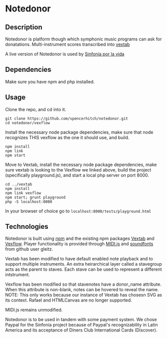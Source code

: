 # Notedonor
## Description
Notedonor is platform though which symphonic music programs can ask for donatations. Multi-instrument scores transcribed into [vextab](http://www.vexflow.com/vextab/)

A live version of Notedonor is used by [Sinfonía por la vida](www.sinfoniaporlavida.com)

## Dependencies
Make sure you have npm and php installed.

## Usage
Clone the repo, and cd into it.
```
git clone https://github.com/spencerhitch/notedonor.git
cd notedonor/vexflow
```
Install the necessary node package dependencies, make sure that node recognizes THIS vexflow as the one it should use, and build.
```
npm install
npm link
npm start
```
Move to Vextab, install the necessary node package dependencies, make sure vextab is looking to the Vexflow we linked above, build the project (specifically playground.js), and start a local php server on port 8000.
```
cd ../vextab
npm install
npm link vexflow
npm start; grunt playground
php -S localhost:8000
```
In your browser of choice go to `localhost:8000/tests/playground.html`

## Technologies
Notedonor is built using [npm](https://www.npmjs.com/) and the existing npm packages [Vextab](https://github.com/0xfe/vextab) and [Vexflow](https://github.com/0xfe/vextab). Player functionality is provided through [MIDI.js](https://github.com/mudcube/MIDI.js/) and [soundfonts](https://github.com/gleitz/midi-js-soundfonts) from github user gleitz.

Vextab has been modified to have default enabled note playback and to support multiple instruments. An extra heirarchical layer called a stavegroup acts as the parent to staves. Each stave can be used to represent a different intstrument.

Vexflow has been modified so that stavenotes have a donor_name attribute. When this attribute is non-blank, notes can be hovered to reveal the name. NOTE: This only works because our instance of Vextab has chosesn SVG as its context. Rafael and HTMLCanvas are no longer supported.

MIDI.js remains unmodified.

Notedonor is to be used in tandem with some payment system. We chose Paypal for the Sinfonía project because of Paypal's recognizability in Latin America and its acceptance of Diners Club International Cards (Discover).
